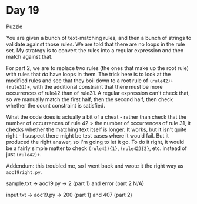 # Day 19

[Puzzle](https://adventofcode.com/2020/day/19)

You are given a bunch of text-matching rules, and then a bunch of strings to
validate against those rules. We are told that there are no loops in the rule
set. My strategy is to convert the rules into a regular expression and then
match against that.

For part 2, we are to replace two rules (the ones that make up the root rule)
with rules that *do* have loops in them. The trick here is to look at the
modified rules and see that they boil down to a root rule of
`(rule42)+(rule31)+`, with the additional constraint that there must be more
occurrences of rule42 than of rule31. A regular expression can't check that,
so we manually match the first half, then the second half, then check whether
the count constraint is satisfied.

What the code does is actually a bit of a cheat - rather than check that
the number of occurrences of rule 42 > the number of occurrences of rule 31,
it checks whether the matching text itself is longer. It works, but it isn't
quite right - I suspect there might be test cases where it would fail. But
it produced the right answer, so I'm going to let it go. To do it right, it
would be a fairly simple matter to check `(rule42){1}`, `(rule42){2}`, etc.
instead of just `(rule42)+`.

Addendum: this troubled me, so I went back and wrote it the right way as
`aoc19right.py`.

sample.txt -> aoc19.py -> 2 (part 1) and error (part 2 N/A)

input.txt -> aoc19.py -> 200 (part 1) and 407 (part 2)

